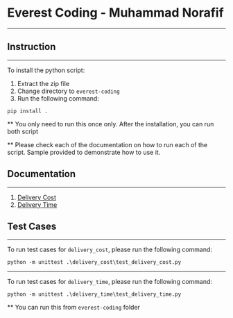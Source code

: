# Everest Coding - Muhammad Norafif

---

## Instruction

---

To install the python script:

1. Extract the zip file
2. Change directory to `everest-coding`
3. Run the following command:

```terminal
pip install .
```
** You only need to run this once only. After the installation, you can run both script

** Please check each of the documentation on how to run each of the script. Sample provided to demonstrate how to use it.

## Documentation

---

1. [Delivery Cost](./delivery_cost/Readme.md)
2. [Delivery Time](./delivery_time/Readme.md)

## Test Cases

---

To run test cases for `delivery_cost`, please run the following command:
```commandline
python -m unittest .\delivery_cost\test_delivery_cost.py
```

---

To run test cases for `delivery_time`, please run the following command:
```commandline
python -m unittest .\delivery_time\test_delivery_time.py
```

** You can run this from `everest-coding` folder